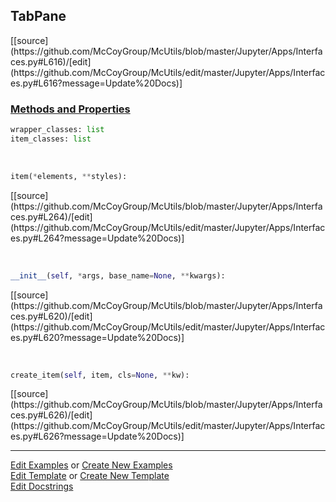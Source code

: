 ## <a id="McUtils.Jupyter.Apps.Interfaces.TabPane">TabPane</a> 
<div class="docs-source-link" markdown="1">
[[source](https://github.com/McCoyGroup/McUtils/blob/master/Jupyter/Apps/Interfaces.py#L616)/[edit](https://github.com/McCoyGroup/McUtils/edit/master/Jupyter/Apps/Interfaces.py#L616?message=Update%20Docs)]
</div>



<div class="collapsible-section">
 <div class="collapsible-section collapsible-section-header" markdown="1">
 
### <a class="collapse-link" data-toggle="collapse" href="#methods">Methods and Properties</a> <a class="float-right" data-toggle="collapse" href="#methods"><i class="fa fa-chevron-down"></i></a>

 </div>
 <div class="collapsible-section collapsible-section-body collapse" id="methods" markdown="1">

```python
wrapper_classes: list
item_classes: list
```
<a id="McUtils.Jupyter.JHTML.JHTML.JHTML.Div" class="docs-object-method">&nbsp;</a> 
```python
item(*elements, **styles): 
```
<div class="docs-source-link" markdown="1">
[[source](https://github.com/McCoyGroup/McUtils/blob/master/Jupyter/Apps/Interfaces.py#L264)/[edit](https://github.com/McCoyGroup/McUtils/edit/master/Jupyter/Apps/Interfaces.py#L264?message=Update%20Docs)]
</div>

<a id="McUtils.Jupyter.Apps.Interfaces.TabPane.__init__" class="docs-object-method">&nbsp;</a> 
```python
__init__(self, *args, base_name=None, **kwargs): 
```
<div class="docs-source-link" markdown="1">
[[source](https://github.com/McCoyGroup/McUtils/blob/master/Jupyter/Apps/Interfaces.py#L620)/[edit](https://github.com/McCoyGroup/McUtils/edit/master/Jupyter/Apps/Interfaces.py#L620?message=Update%20Docs)]
</div>

<a id="McUtils.Jupyter.Apps.Interfaces.TabPane.create_item" class="docs-object-method">&nbsp;</a> 
```python
create_item(self, item, cls=None, **kw): 
```
<div class="docs-source-link" markdown="1">
[[source](https://github.com/McCoyGroup/McUtils/blob/master/Jupyter/Apps/Interfaces.py#L626)/[edit](https://github.com/McCoyGroup/McUtils/edit/master/Jupyter/Apps/Interfaces.py#L626?message=Update%20Docs)]
</div>

 </div>
</div>




___

[Edit Examples](https://github.com/McCoyGroup/McUtils/edit/gh-pages/ci/examples/McUtils/Jupyter/Apps/Interfaces/TabPane.md) or 
[Create New Examples](https://github.com/McCoyGroup/McUtils/new/gh-pages/?filename=ci/examples/McUtils/Jupyter/Apps/Interfaces/TabPane.md) <br/>
[Edit Template](https://github.com/McCoyGroup/McUtils/edit/gh-pages/ci/docs/McUtils/Jupyter/Apps/Interfaces/TabPane.md) or 
[Create New Template](https://github.com/McCoyGroup/McUtils/new/gh-pages/?filename=ci/docs/templates/McUtils/Jupyter/Apps/Interfaces/TabPane.md) <br/>
[Edit Docstrings](https://github.com/McCoyGroup/McUtils/edit/master/Jupyter/Apps/Interfaces.py#L616?message=Update%20Docs)